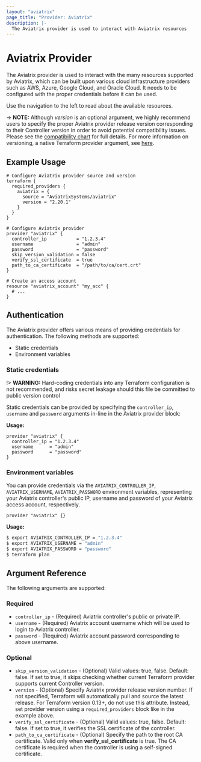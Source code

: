 ```yaml
---
layout: "aviatrix"
page_title: "Provider: Aviatrix"
description: |-
  The Aviatrix provider is used to interact with Aviatrix resources
---
```


# Aviatrix Provider

The Aviatrix provider is used to interact with the many resources supported by Aviatrix, which can be built upon various cloud infrastructure providers such as AWS, Azure, Google Cloud, and Oracle Cloud. It needs to be configured with the proper credentials before it can be used.

Use the navigation to the left to read about the available resources.

-> **NOTE:** Although *version* is an optional argument, we highly recommend users to specify the proper Aviatrix provider release version corresponding to their Controller version in order to avoid potential compatibility issues. Please see the [compatibility chart](https://www.terraform.io/docs/providers/aviatrix/guides/release-compatibility.html) for full details. For more information on versioning, a native Terraform provider argument, see [here](https://www.terraform.io/docs/configuration/providers.html#version-provider-versions).


## Example Usage

```hcl
# Configure Aviatrix provider source and version
terraform {
  required_providers {
    aviatrix = {
      source = "AviatrixSystems/aviatrix"
      version = "2.20.1"
    }
  }
}

# Configure Aviatrix provider
provider "aviatrix" {
  controller_ip           = "1.2.3.4"
  username                = "admin"
  password                = "password"
  skip_version_validation = false
  verify_ssl_certificate  = true
  path_to_ca_certificate  = "/path/to/ca/cert.crt"
}

# Create an access account
resource "aviatrix_account" "my_acc" {
  # ...
}
```

## Authentication

The Aviatrix provider offers various means of providing credentials for authentication. The following methods are supported:

* Static credentials
* Environment variables

### Static credentials
!> **WARNING:** Hard-coding credentials into any Terraform configuration is not recommended, and risks secret leakage should this file be committed to public version control

Static credentials can be provided by specifying the `controller_ip`, `username` and `password` arguments in-line in the Aviatrix provider block:

**Usage:**

```hcl
provider "aviatrix" {
  controller_ip = "1.2.3.4"
  username      = "admin"
  password      = "password"
}
```

### Environment variables
You can provide credentials via the `AVIATRIX_CONTROLLER_IP`, `AVIATRIX_USERNAME`, `AVIATRIX_PASSWORD` environment variables, representing your Aviatrix controller's public IP, username and password of your Aviatrix access account, respectively.

```hcl
provider "aviatrix" {}
```

**Usage:**

```sh
$ export AVIATRIX_CONTROLLER_IP = "1.2.3.4"
$ export AVIATRIX_USERNAME = "admin"
$ export AVIATRIX_PASSWORD = "password"
$ terraform plan
```

## Argument Reference

The following arguments are supported:

### Required
* `controller_ip` - (Required) Aviatrix controller's public or private IP.
* `username` - (Required) Aviatrix account username which will be used to login to Aviatrix controller.
* `password` - (Required) Aviatrix account password corresponding to above username.

### Optional
* `skip_version_validation` - (Optional) Valid values: true, false. Default: false. If set to true, it skips checking whether current Terraform provider supports current Controller version.
* `version` - (Optional) Specify Aviatrix provider release version number. If not specified, Terraform will automatically pull and source the latest release. For Terraform version 0.13+, do not use this attribute. Instead, set provider version using a `required_providers` block like in the example above.
* `verify_ssl_certificate` - (Optional) Valid values: true, false. Default: false. If set to true, it verifies the SSL certificate of the controller.
* `path_to_ca_certificate` - (Optional) Specify the path to the root CA certificate. Valid only when **verify_ssl_certificate** is true. The CA certificate is required when the controller is using a self-signed certificate.

